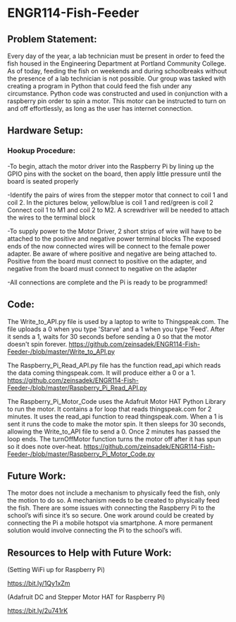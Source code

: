 # ENGR114-Fish-Feeder
## Problem Statement:
Every day of the year, a lab technician must be present in order to feed the fish housed in the Engineering Department at Portland Community College. As of today, feeding the fish on weekends and during schoolbreaks without the presence of a lab technician is not possible. Our group was tasked with creating a program in Python that could feed the fish under any circumstance. Python code was constructed and used in conjunction with a raspberry pin order to spin a motor. This motor can be instructed to turn on and off effortlessly, as long as the user has internet connection.

## Hardware Setup:

### Hookup Procedure:
-To begin, attach the motor driver into the Raspberry Pi by lining up the GPIO pins with the socket on the board, then apply little pressure until the board is seated properly

-Identify the pairs of wires from the stepper motor that connect to coil 1 and coil 2. In the pictures below, yellow/blue is coil 1 and red/green is coil 2
Connect coil 1 to M1 and coil 2 to M2. A screwdriver will be needed to attach the wires to the terminal block

-To supply power to the Motor Driver, 2 short strips of wire will have to be attached to the positive and negative power terminal blocks
The exposed ends of the now connected wires will be connect to the female power adapter. Be aware of where positive and negative are being attached to. Positive from the board must connect to positive on the adapter, and negative from the board must connect to negative on the adapter

-All connections are complete and the Pi is ready to be programmed!

## Code:
The Write_to_API.py file is used by a laptop to write to Thingspeak.com. The file uploads a 0 when you type 'Starve' and a 1 when you type 'Feed'. After it sends a 1, waits for 30 seconds before sending a 0 so that the motor doesn't spin forever.
https://github.com/zeinsadek/ENGR114-Fish-Feeder-/blob/master/Write_to_API.py

The Raspberry_Pi_Read_API.py file has the function read_api which reads the data coming thingspeak.com. It will produce either a 0 or a 1.
https://github.com/zeinsadek/ENGR114-Fish-Feeder-/blob/master/Raspberry_Pi_Read_API.py

The Raspberry_Pi_Motor_Code uses the Adafruit Motor HAT Python Library to run the motor. It contains a for loop that reads thingspeak.com for 2 minutes. It uses the read_api function to read thingspeak.com. When a 1 is sent it runs the code to make the motor spin. It then sleeps for 30 seconds, allowing the Write_to_API file to send a 0. Once 2 minutes has passed the loop ends. The turnOffMotor function turns the motor off after it has spun so it does note over-heat.
https://github.com/zeinsadek/ENGR114-Fish-Feeder-/blob/master/Raspberry_Pi_Motor_Code.py

## Future Work:
The motor does not include a mechanism to physically feed the fish, only the motion to do so. A mechanism needs to be created to physically feed the fish. There are some issues with connecting the Raspberry Pi to the school’s wifi since it’s so secure. One work around could be created by connecting the Pi a mobile hotspot via smartphone. A more permanent solution would involve connecting the Pi to the school’s wifi.

## Resources to Help with Future Work: 
(Setting WiFi up for Raspberry Pi) 

https://bit.ly/1Qy1xZm

(Adafruit DC and Stepper Motor HAT for Raspberry Pi)  

https://bit.ly/2u741rK 
